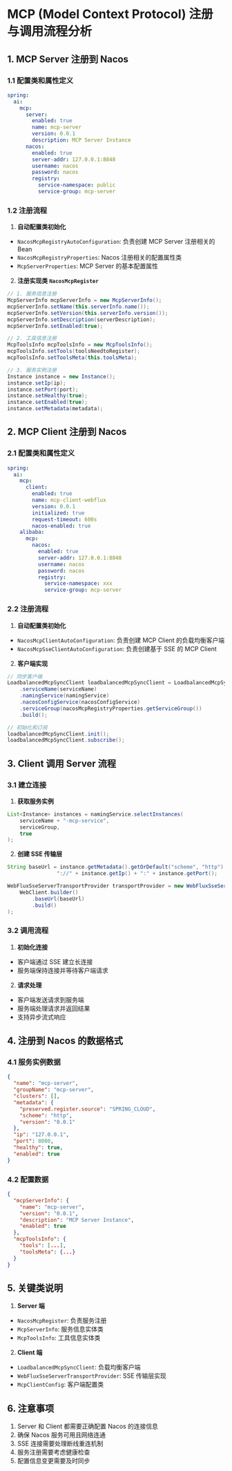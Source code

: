 # MCP (Model Context Protocol) 注册与调用流程分析

## 1. MCP Server 注册到 Nacos

### 1.1 配置类和属性定义

```yaml
spring:
  ai:
    mcp:
      server:
        enabled: true
        name: mcp-server
        version: 0.0.1
        description: MCP Server Instance
      nacos:
        enabled: true
        server-addr: 127.0.0.1:8848
        username: nacos
        password: nacos
        registry:
          service-namespace: public
          service-group: mcp-server
```

### 1.2 注册流程

1. **自动配置类初始化**
- `NacosMcpRegistryAutoConfiguration`: 负责创建 MCP Server 注册相关的 Bean
- `NacosMcpRegistryProperties`: Nacos 注册相关的配置属性类
- `McpServerProperties`: MCP Server 的基本配置属性

2. **注册实现类 `NacosMcpRegister`**
```java
// 1. 服务信息注册
McpServerInfo mcpServerInfo = new McpServerInfo();
mcpServerInfo.setName(this.serverInfo.name());
mcpServerInfo.setVersion(this.serverInfo.version());
mcpServerInfo.setDescription(serverDescription);
mcpServerInfo.setEnabled(true);

// 2. 工具信息注册
McpToolsInfo mcpToolsInfo = new McpToolsInfo();
mcpToolsInfo.setTools(toolsNeedtoRegister);
mcpToolsInfo.setToolsMeta(this.toolsMeta);

// 3. 服务实例注册
Instance instance = new Instance();
instance.setIp(ip);
instance.setPort(port);
instance.setHealthy(true);
instance.setEnabled(true);
instance.setMetadata(metadata);
```

## 2. MCP Client 注册到 Nacos

### 2.1 配置类和属性定义

```yaml
spring:
  ai:
    mcp:
      client:
        enabled: true
        name: mcp-client-webflux
        version: 0.0.1
        initialized: true
        request-timeout: 600s
        nacos-enabled: true
    alibaba:
      mcp:
        nacos:
          enabled: true
          server-addr: 127.0.0.1:8848
          username: nacos
          password: nacos
          registry:
            service-namespace: xxx
            service-group: mcp-server
```

### 2.2 注册流程

1. **自动配置类初始化**
- `NacosMcpClientAutoConfiguration`: 负责创建 MCP Client 的负载均衡客户端
- `NacosMcpSseClientAutoConfiguration`: 负责创建基于 SSE 的 MCP Client

2. **客户端实现**
```java
// 同步客户端
LoadbalancedMcpSyncClient loadbalancedMcpSyncClient = LoadbalancedMcpSyncClient.builder()
    .serviceName(serviceName)
    .namingService(namingService)
    .nacosConfigService(nacosConfigService)
    .serviceGroup(nacosMcpRegistryProperties.getServiceGroup())
    .build();

// 初始化和订阅
loadbalancedMcpSyncClient.init();
loadbalancedMcpSyncClient.subscribe();
```

## 3. Client 调用 Server 流程

### 3.1 建立连接

1. **获取服务实例**
```java
List<Instance> instances = namingService.selectInstances(
    serviceName + "-mcp-service", 
    serviceGroup, 
    true
);
```

2. **创建 SSE 传输层**
```java
String baseUrl = instance.getMetadata().getOrDefault("scheme", "http") + 
                "://" + instance.getIp() + ":" + instance.getPort();

WebFluxSseServerTransportProvider transportProvider = new WebFluxSseServerTransportProvider(
    WebClient.builder()
        .baseUrl(baseUrl)
        .build()
);
```

### 3.2 调用流程

1. **初始化连接**
- 客户端通过 SSE 建立长连接
- 服务端保持连接并等待客户端请求

2. **请求处理**
- 客户端发送请求到服务端
- 服务端处理请求并返回结果
- 支持异步流式响应

## 4. 注册到 Nacos 的数据格式

### 4.1 服务实例数据

```json
{
  "name": "mcp-server",
  "groupName": "mcp-server",
  "clusters": [],
  "metadata": {
    "preserved.register.source": "SPRING_CLOUD",
    "scheme": "http",
    "version": "0.0.1"
  },
  "ip": "127.0.0.1",
  "port": 8080,
  "healthy": true,
  "enabled": true
}
```

### 4.2 配置数据

```json
{
  "mcpServerInfo": {
    "name": "mcp-server",
    "version": "0.0.1",
    "description": "MCP Server Instance",
    "enabled": true
  },
  "mcpToolsInfo": {
    "tools": [...],
    "toolsMeta": {...}
  }
}
```

## 5. 关键类说明

1. **Server 端**
- `NacosMcpRegister`: 负责服务注册
- `McpServerInfo`: 服务信息实体类
- `McpToolsInfo`: 工具信息实体类

2. **Client 端**
- `LoadbalancedMcpSyncClient`: 负载均衡客户端
- `WebFluxSseServerTransportProvider`: SSE 传输层实现
- `McpClientConfig`: 客户端配置类

## 6. 注意事项

1. Server 和 Client 都需要正确配置 Nacos 的连接信息
2. 确保 Nacos 服务可用且网络连通
3. SSE 连接需要处理断线重连机制
4. 服务注册需要考虑健康检查
5. 配置信息变更需要及时同步 